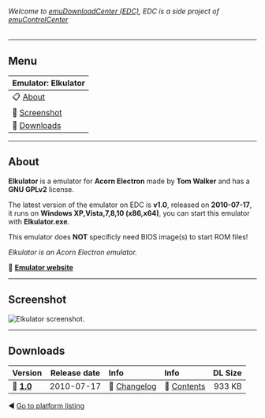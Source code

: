 ###### Welcome to [emuDownloadCenter (EDC)](https://github.com/PhoenixInteractiveNL/emuDownloadCenter/wiki/), EDC is a side project of [emuControlCenter](https://github.com/PhoenixInteractiveNL/emuControlCenter/wiki/)
***
## Menu
| **Emulator: Elkulator** |
|:---------|
| :clipboard: [About](#about) |
| :sunrise: [Screenshot](#screenshot) |
| :floppy_disk: [Downloads](#downloads) |
***
## About
**Elkulator** is a emulator for **Acorn Electron** made by **Tom Walker** and has a **GNU GPLv2** license.

The latest version of the emulator on EDC is **v1.0**, released on **2010-07-17**, it runs on **Windows XP,Vista,7,8,10 (x86,x64)**, you can start this emulator with **Elkulator.exe**.

This emulator does **NOT** specificly need BIOS image(s) to start ROM files!

_Elkulator is an Acorn Electron emulator._

:link: [**Emulator website**](http://elkulator.acornelectron.co.uk/)
***
## Screenshot
![](https://raw.githubusercontent.com/PhoenixInteractiveNL/emuDownloadCenter/master/hooks/elkulator/screen.jpg "Elkulator screenshot.")
***
## Downloads
| Version  | Release date  | Info       | Info       | DL Size    |
|:---------|:-------------:|:-----------|:-----------|-----------:|
| :floppy_disk: [**1.0**](https://github.com/PhoenixInteractiveNL/edc-repo0003/raw/master/elkulator/1.0.7z) | 2010-07-17 | :page_facing_up: [Changelog](https://github.com/PhoenixInteractiveNL/edc-repo0003/blob/master/elkulator/1.0_changelog.txt) | :mag_right: [Contents](https://github.com/PhoenixInteractiveNL/edc-repo0003/blob/master/elkulator/1.0_contents.txt) | 933 KB |

:arrow_backward: [Go to platform listing](https://github.com/PhoenixInteractiveNL/emuDownloadCenter/wiki/EDC-Platform-List)
